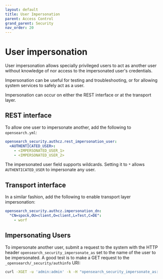 ```yaml
---
layout: default
title: User Impersonation
parent: Access Control
grand_parent: Security
nav_order: 20
---
```


# User impersonation

User impersonation allows specially privileged users to act as another user without knowledge of nor access to the impersonated user's credentials.

Impersonation can be useful for testing and troubleshooting, or for allowing system services to safely act as a user.

Impersonation can occur on either the REST interface or at the transport layer.


## REST interface

To allow one user to impersonate another, add the following to `opensearch.yml`:

```yml
opensearch_security.authcz.rest_impersonation_user:
  <AUTHENTICATED_USER>:
    - <IMPERSONATED_USER_1>
    - <IMPERSONATED_USER_2>
```

The impersonated user field supports wildcards. Setting it to `*` allows `AUTHENTICATED_USER` to impersonate any user.


## Transport interface

In a similar fashion, add the following to enable transport layer impersonation:

```yml
opensearch_security.authcz.impersonation_dn:
  "CN=spock,OU=client,O=client,L=Test,C=DE":
    - worf
```


## Impersonating Users

To impersonate another user, submit a request to the system with the HTTP header `opensearch_security_impersonate_as` set to the name of the user to be impersonated. A good test is to make a GET request to the `_opensearch/_security/authinfo` URI:

```bash
curl -XGET -u 'admin:admin' -k -H "opensearch_security_impersonate_as: user_1" https://localhost:9200/_opensearch/_security/authinfo?pretty
```
